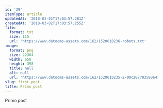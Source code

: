 ```yaml
---
id: '29'
itemType: article
updatedAt: '2018-03-02T17:03:57.281Z'
createdAt: '2018-03-02T17:03:57.255Z'
file:
  format: txt
  size: 115
  url: 'https://www.datocms-assets.com/162/1520010236-robots.txt'
image:
  format: png
  size: 22304
  width: 650
  height: 398
  title: null
  alt: null
  url: 'https://www.datocms-assets.com/162/1520010235-2-00c287793580e47fbe1222a1d44a6e25-95c66.png'
slug: first-post
title: Primo post
---
```


Primo post